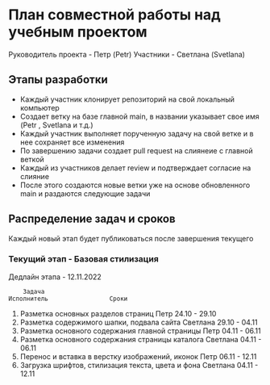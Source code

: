 # План совместной работы над учебным проектом
Руководитель проекта - Петр (Petr)
Участники - Светлана (Svetlana)

## Этапы разработки
* Каждый участник клонирует репозиторий на свой локальный компьютер
* Создает ветку на базе главной main, в названии указывает свое имя (Petr ,  Svetlana и т.д.)
* Каждый участник выполняет порученную задачу на свой ветке и в нее сохраняет все изменения
* По завершению задачи создает pull request на слиянеие с главной веткой 
* Каждый из участников делает review и подтверждает согласие на слияние
* После этого создаются новые ветки уже на основе обновленного main и раздаются следующие задачи

## Распределение задач и сроков 
Каждый новый этап будет публиковаться после завершения текущего

### Текущий этап - Базовая стилизация
Дедлайн этапа - 12.11.2022

		Задача																						Исполнитель					Сроки
1. Разметка основных разделов страниц 								Петр								24.10 - 29.10
2. Разметка содержимого шапки, подвала сайта			 		Светлана						29.10 - 04.11
3. Разметка основного содержания главной страницы			Петр								04.11 - 06.11
4. Разметка основного содержания страницы каталога 		Светлана						04.11 - 06.11
5. Перенос и вставка в верстку изображений, иконок 		Петр								06.11 - 12.11
6. Загрузка шрифтов, стилизация текста, цвета и фона 	Светлана						04.11 - 12.11

